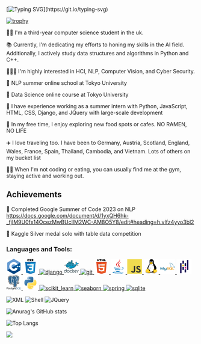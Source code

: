 [![Typing SVG](https://readme-typing-svg.demolab.com?font=Fira+Code&pause=1000&color=F76B84&width=435&lines=Hello+Welcome!)](https://git.io/typing-svg)

[![trophy](https://github-profile-trophy.vercel.app/?username=yypy22&theme=algolia&title=MultiLanguage,Commits,Repositories,Stars,PullRequest)](https://github.com/ryo-ma/github-profile-trophy)

🧑‍🎓 I'm a third-year computer science student in the uk.

📚 Currently, I'm dedicating my efforts to honing my skills in the AI field. Additionally, I actively study data structures and algorithms in Python and C++.

👨🏻‍💻 I'm highly interested in HCI, NLP, Computer Vision, and Cyber Security.

📶 NLP summer online school at Tokyo University

📶 Data Science online course at Tokyo University

🏢 I have experience working as a summer intern with Python, JavaScript, HTML, CSS, Django, and JQuery with large-scale development

🍜 In my free time, I enjoy exploring new food spots or cafes. NO RAMEN, NO LIFE

✈️ I love traveling too. I have been to Germany, Austria, Scotland, England, Wales, France, Spain, Thailand, Cambodia, and Vietnam. Lots of others on my bucket list 

🏋️‍♂️ When I'm not coding or eating, you can usually find me at the gym, staying active and working out.

## Achievements
👑 Completed Google Summer of Code 2023 on NLP
https://docs.google.com/document/d/1yxQH6hk-_fjIM9U0fx14OcezMwBUcIlM2WC-AM8O5Y8/edit#heading=h.vlfz4yyo3bl2

👑 Kaggle Silver medal solo with table data competition

<h3 align="left">Languages and Tools:</h3>
<p align="left"> <a href="https://www.w3schools.com/cpp/" target="_blank" rel="noreferrer"> <img src="https://raw.githubusercontent.com/devicons/devicon/master/icons/cplusplus/cplusplus-original.svg" alt="cplusplus" width="40" height="40"/> </a> <a href="https://www.w3schools.com/css/" target="_blank" rel="noreferrer"> <img src="https://raw.githubusercontent.com/devicons/devicon/master/icons/css3/css3-original-wordmark.svg" alt="css3" width="40" height="40"/> </a> <a href="https://www.djangoproject.com/" target="_blank" rel="noreferrer"> <img src="https://cdn.worldvectorlogo.com/logos/django.svg" alt="django" width="40" height="40"/> </a> <a href="https://www.docker.com/" target="_blank" rel="noreferrer"> <img src="https://raw.githubusercontent.com/devicons/devicon/master/icons/docker/docker-original-wordmark.svg" alt="docker" width="40" height="40"/> </a> <a href="https://git-scm.com/" target="_blank" rel="noreferrer"> <img src="https://www.vectorlogo.zone/logos/git-scm/git-scm-icon.svg" alt="git" width="40" height="40"/> </a> <a href="https://www.w3.org/html/" target="_blank" rel="noreferrer"> <img src="https://raw.githubusercontent.com/devicons/devicon/master/icons/html5/html5-original-wordmark.svg" alt="html5" width="40" height="40"/> </a> <a href="https://www.java.com" target="_blank" rel="noreferrer"> <img src="https://raw.githubusercontent.com/devicons/devicon/master/icons/java/java-original.svg" alt="java" width="40" height="40"/> </a> <a href="https://developer.mozilla.org/en-US/docs/Web/JavaScript" target="_blank" rel="noreferrer"> <img src="https://raw.githubusercontent.com/devicons/devicon/master/icons/javascript/javascript-original.svg" alt="javascript" width="40" height="40"/> </a> <a href="https://www.linux.org/" target="_blank" rel="noreferrer"> <img src="https://raw.githubusercontent.com/devicons/devicon/master/icons/linux/linux-original.svg" alt="linux" width="40" height="40"/> </a> <a href="https://www.mysql.com/" target="_blank" rel="noreferrer"> <img src="https://raw.githubusercontent.com/devicons/devicon/master/icons/mysql/mysql-original-wordmark.svg" alt="mysql" width="40" height="40"/> </a> <a href="https://pandas.pydata.org/" target="_blank" rel="noreferrer"> <img src="https://raw.githubusercontent.com/devicons/devicon/2ae2a900d2f041da66e950e4d48052658d850630/icons/pandas/pandas-original.svg" alt="pandas" width="40" height="40"/> </a> <a href="https://www.postgresql.org" target="_blank" rel="noreferrer"> <img src="https://raw.githubusercontent.com/devicons/devicon/master/icons/postgresql/postgresql-original-wordmark.svg" alt="postgresql" width="40" height="40"/> </a> <a href="https://www.python.org" target="_blank" rel="noreferrer"> <img src="https://raw.githubusercontent.com/devicons/devicon/master/icons/python/python-original.svg" alt="python" width="40" height="40"/> </a> <a href="https://scikit-learn.org/" target="_blank" rel="noreferrer"> <img src="https://upload.wikimedia.org/wikipedia/commons/0/05/Scikit_learn_logo_small.svg" alt="scikit_learn" width="40" height="40"/> </a> <a href="https://seaborn.pydata.org/" target="_blank" rel="noreferrer"> <img src="https://seaborn.pydata.org/_images/logo-mark-lightbg.svg" alt="seaborn" width="40" height="40"/> </a> <a href="https://spring.io/" target="_blank" rel="noreferrer"> <img src="https://www.vectorlogo.zone/logos/springio/springio-icon.svg" alt="spring" width="40" height="40"/> </a> <a href="https://www.sqlite.org/" target="_blank" rel="noreferrer"> <img src="https://www.vectorlogo.zone/logos/sqlite/sqlite-icon.svg" alt="sqlite" width="40" height="40"/> </a> </p>

![XML](https://img.shields.io/badge/xml-6DA55F?style=for-the-badge&logo=xml&logoColor=white)
![Shell](https://img.shields.io/badge/-shell-%43B02A?style=for-the-badge&logo=shell&logoColor=white)
![JQuery](https://img.shields.io/badge/JQuery-20232A?style=for-the-badge&logo=jquery&logoColor=61DAFB)

![Anurag's GitHub stats](https://github-readme-stats.vercel.app/api?username=yypy22&show_icons=true&theme=tokyonight)

![Top Langs](https://github-readme-stats.vercel.app/api/top-langs/?username=yypy22&hide_progress=true&hide=html,css&count_private=true)

![](https://komarev.com/ghpvc/?username=yypy22&style=for-the-badge)
